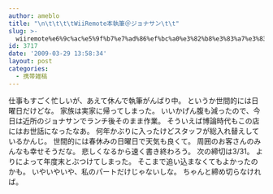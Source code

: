 ```yaml
---
author: ameblo
title: "\n\t\t\t\tWiiRemote本執筆＠ジョナサン\t\t"
slug: >-
  wiiremote%e6%9c%ac%e5%9f%b7%e7%ad%86%ef%bc%a0%e3%82%b8%e3%83%a7%e3%83%8a%e3%82%b5%e3%83%b3
id: 3717
date: '2009-03-29 13:58:34'
layout: post
categories:
  - 携帯雑稿
---
```


仕事もすごく忙しいが、あえて休んで執筆がんばり中。 というか世間的には日曜日だけどな。 家族は実家に帰ってしまった。 いいかげん腹も減ったので、今日は近所のジョナサンでランチ後そのまま作業。 そういえば博論時代もこの店にはお世話になったなあ。 何年かぶりに入ったけどスタッフが総入れ替えしているかんじ。 世間的には春休みの日曜日で天気も良くて。 周囲のお客さんのみんなも幸せそうだな。 悲しくなるから速く書き終わろう。 次の締切は3/31。 よりによって年度末とぶつけてしまった。 そこまで追い込まなくてもよかったのかも。 いやいやいや、私のパートだけじゃないしな。 ちゃんと締め切らなければ。